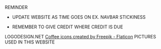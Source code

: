 REMINDER

* UPDATE WEBSITE AS TIME GOES ON EX. NAVBAR STICKINESS

* REMEMBER TO GIVE CREDIT WHERE CREDIT IS DUE

LOGODESIGN.NET
<a href="https://www.flaticon.com/free-icons/coffee" title="coffee icons">Coffee icons created by Freepik - Flaticon</a>
PICTURES USED IN THIS WEBSITE